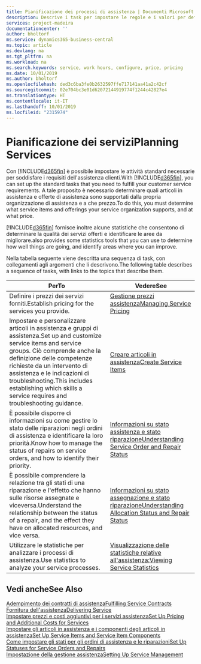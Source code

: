 ```yaml
---
title: Pianificazione dei processi di assistenza | Documenti Microsoft
description: Descrive i task per impostare le regole e i valori per definire i criteri e i processi di assistenza.
services: project-madeira
documentationcenter: ''
author: bholtorf
ms.service: dynamics365-business-central
ms.topic: article
ms.devlang: na
ms.tgt_pltfrm: na
ms.workload: na
ms.search.keywords: service, work hours, configure, price, pricing
ms.date: 10/01/2019
ms.author: bholtorf
ms.openlocfilehash: ded3c6ba3fe0b2632597ffe717141aa41a2c42cf
ms.sourcegitcommit: 02e704bc3e01d62072144919774f1244c42827e4
ms.translationtype: HT
ms.contentlocale: it-IT
ms.lasthandoff: 10/01/2019
ms.locfileid: "2315974"
---
```

# <a name="planning-services"></a><span data-ttu-id="bbfc4-103">Pianificazione dei servizi</span><span class="sxs-lookup"><span data-stu-id="bbfc4-103">Planning Services</span></span>
<span data-ttu-id="bbfc4-104">Con [!INCLUDE[d365fin](includes/d365fin_md.md)] è possibile impostare le attività standard necessarie per soddisfare i requisiti dell'assistenza clienti.</span><span class="sxs-lookup"><span data-stu-id="bbfc4-104">With [!INCLUDE[d365fin](includes/d365fin_md.md)], you can set up the standard tasks that you need to fulfill your customer service requirements.</span></span> <span data-ttu-id="bbfc4-105">A tale proposito è necessario determinare quali articoli in assistenza e offerte di assistenza sono supportati dalla propria organizzazione di assistenza e a che prezzo.</span><span class="sxs-lookup"><span data-stu-id="bbfc4-105">To do this, you must determine what service items and offerings your service organization supports, and at what price.</span></span>   

[!INCLUDE[d365fin](includes/d365fin_md.md)] <span data-ttu-id="bbfc4-106">fornisce inoltre alcune statistiche che consentono di determinare la qualità dei servizi offerti e identificare le aree da migliorare.</span><span class="sxs-lookup"><span data-stu-id="bbfc4-106">also provides some statistics tools that you can use to determine how well things are going, and identify areas where you can improve.</span></span>
  
<span data-ttu-id="bbfc4-107">Nella tabella seguente viene descritta una sequenza di task, con collegamenti agli argomenti che li descrivono.</span><span class="sxs-lookup"><span data-stu-id="bbfc4-107">The following table describes a sequence of tasks, with links to the topics that describe them.</span></span>   
  
|<span data-ttu-id="bbfc4-108">**Per**</span><span class="sxs-lookup"><span data-stu-id="bbfc4-108">**To**</span></span>|<span data-ttu-id="bbfc4-109">**Vedere**</span><span class="sxs-lookup"><span data-stu-id="bbfc4-109">**See**</span></span>|  
|------------|-------------|  
|<span data-ttu-id="bbfc4-110">Definire i prezzi dei servizi forniti.</span><span class="sxs-lookup"><span data-stu-id="bbfc4-110">Establish pricing for the services you provide.</span></span>|[<span data-ttu-id="bbfc4-111">Gestione prezzi assistenza</span><span class="sxs-lookup"><span data-stu-id="bbfc4-111">Managing Service Pricing</span></span>](service-service-price-management.md)|
|<span data-ttu-id="bbfc4-112">Impostare e personalizzare articoli in assistenza e gruppi di assistenza.</span><span class="sxs-lookup"><span data-stu-id="bbfc4-112">Set up and customize service items and service groups.</span></span> <span data-ttu-id="bbfc4-113">Ciò comprende anche la definizione delle competenze richieste da un intervento di assistenza e le indicazioni di troubleshooting.</span><span class="sxs-lookup"><span data-stu-id="bbfc4-113">This includes establishing which skills a service requires and troubleshooting guidance.</span></span>| [<span data-ttu-id="bbfc4-114">Creare articoli in assistenza</span><span class="sxs-lookup"><span data-stu-id="bbfc4-114">Create Service Items</span></span>](service-how-to-create-service-items.md)|  
|<span data-ttu-id="bbfc4-115">È possibile disporre di informazioni su come gestire lo stato delle riparazioni negli ordini di assistenza e identificare la loro priorità.</span><span class="sxs-lookup"><span data-stu-id="bbfc4-115">Know how to manage the status of repairs on service orders, and how to identify their priority.</span></span>|[<span data-ttu-id="bbfc4-116">Informazioni su stato assistenza e stato riparazione</span><span class="sxs-lookup"><span data-stu-id="bbfc4-116">Understanding Service Order and Repair Status</span></span>](service-service-order-status-and-repair-status.md)|  
|<span data-ttu-id="bbfc4-117">È possibile comprendere la relazione tra gli stati di una riparazione e l'effetto che hanno sulle risorse assegnate e viceversa.</span><span class="sxs-lookup"><span data-stu-id="bbfc4-117">Understand the relationship between the status of a repair, and the effect they have on allocated resources, and vice versa.</span></span>|[<span data-ttu-id="bbfc4-118">Informazioni su stato assegnazione e stato riparazione</span><span class="sxs-lookup"><span data-stu-id="bbfc4-118">Understanding Allocation Status and Repair Status</span></span>](service-allocation-status-and-repair-status.md)|  
|<span data-ttu-id="bbfc4-119">Utilizzare le statistiche per analizzare i processi di assistenza.</span><span class="sxs-lookup"><span data-stu-id="bbfc4-119">Use statistics to analyze your service processes.</span></span> | [<span data-ttu-id="bbfc4-120">Visualizzazione delle statistiche relative all'assistenza:</span><span class="sxs-lookup"><span data-stu-id="bbfc4-120">Viewing Service Statistics</span></span>](service-service-statistics.md) |

## <a name="see-also"></a><span data-ttu-id="bbfc4-121">Vedi anche</span><span class="sxs-lookup"><span data-stu-id="bbfc4-121">See Also</span></span>
[<span data-ttu-id="bbfc4-122">Adempimento dei contratti di assistenza</span><span class="sxs-lookup"><span data-stu-id="bbfc4-122">Fulfilling Service Contracts</span></span>](service-fulfill-service-contracts.md)  
[<span data-ttu-id="bbfc4-123">Fornitura dell'assistenza</span><span class="sxs-lookup"><span data-stu-id="bbfc4-123">Delivering Service</span></span>](service-deliver-service.md)  
[<span data-ttu-id="bbfc4-124">Impostare prezzi e costi aggiuntivi per i servizi assistenza</span><span class="sxs-lookup"><span data-stu-id="bbfc4-124">Set Up Pricing and Additional Costs for Services</span></span>](service-how-setup-service-costs-pricing.md)  
[<span data-ttu-id="bbfc4-125">Impostare gli articoli in assistenza e i componenti degli articoli in assistenza</span><span class="sxs-lookup"><span data-stu-id="bbfc4-125">Set Up Service Items and Service Item Components</span></span>](service-how-setup-service-items.md)  
[<span data-ttu-id="bbfc4-126">Come impostare gli stati per gli ordini di assistenza e le riparazioni</span><span class="sxs-lookup"><span data-stu-id="bbfc4-126">Set Up Statuses for Service Orders and Repairs</span></span>](service-order-repair-status.md)  
[<span data-ttu-id="bbfc4-127">Impostazione della gestione assistenza</span><span class="sxs-lookup"><span data-stu-id="bbfc4-127">Setting Up Service Management</span></span>](service-setup-service.md)  
